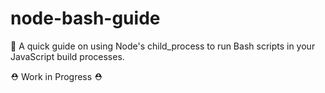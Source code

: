 # node-bash-guide
📓 A quick guide on using Node's child_process to run Bash scripts in your JavaScript build processes.

⛑ Work in Progress ⛑
 
